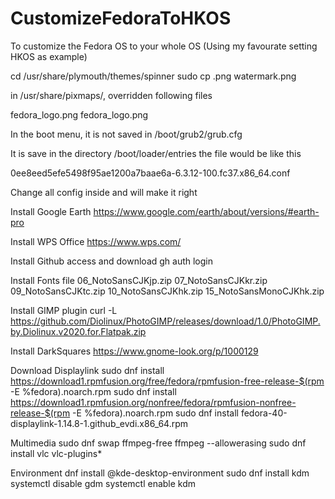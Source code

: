 # CustomizeFedoraToHKOS
To customize the Fedora OS to your whole OS (Using my favourate setting HKOS as example)

cd /usr/share/plymouth/themes/spinner
sudo cp <any photo you like>.png watermark.png 

in /usr/share/pixmaps/, overridden following files

fedora_logo.png
fedora_logo.png

In the boot menu, it is not saved in /boot/grub2/grub.cfg

It is save in the directory 
/boot/loader/entries
the file would be like this 

0ee8eed5efe5498f95ae1200a7baae6a-6.3.12-100.fc37.x86_64.conf

Change all config inside and will make it right 

Install Google Earth
https://www.google.com/earth/about/versions/#earth-pro

Install WPS Office
https://www.wps.com/

Install Github access and download
gh auth login

Install Fonts file
06_NotoSansCJKjp.zip
07_NotoSansCJKkr.zip
09_NotoSansCJKtc.zip
10_NotoSansCJKhk.zip
15_NotoSansMonoCJKhk.zip

Install GIMP plugin
curl -L https://github.com/Diolinux/PhotoGIMP/releases/download/1.0/PhotoGIMP.by.Diolinux.v2020.for.Flatpak.zip

Install DarkSquares
https://www.gnome-look.org/p/1000129

Download Displaylink
sudo dnf install   https://download1.rpmfusion.org/free/fedora/rpmfusion-free-release-$(rpm -E %fedora).noarch.rpm
sudo dnf install   https://download1.rpmfusion.org/nonfree/fedora/rpmfusion-nonfree-release-$(rpm -E %fedora).noarch.rpm
sudo dnf install fedora-40-displaylink-1.14.8-1.github_evdi.x86_64.rpm

Multimedia
sudo dnf swap ffmpeg-free ffmpeg --allowerasing
sudo dnf install vlc vlc-plugins*

Environment
dnf install @kde-desktop-environment
sudo dnf install kdm
systemctl disable gdm
systemctl enable kdm




